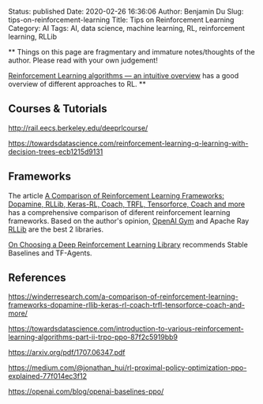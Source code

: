 Status: published
Date: 2020-02-26 16:36:06
Author: Benjamin Du
Slug: tips-on-reinforcement-learning
Title: Tips on Reinforcement Learning
Category: AI
Tags: AI, data science, machine learning, RL, reinforcement learning, RLLib

**
Things on this page are fragmentary and immature notes/thoughts of the author.
Please read with your own judgement!


[Reinforcement Learning algorithms — an intuitive overview](https://medium.com/@SmartLabAI/reinforcement-learning-algorithms-an-intuitive-overview-904e2dff5bbc)
has a good overview of different approaches to RL.
**
## Courses & Tutorials

http://rail.eecs.berkeley.edu/deeprlcourse/

https://towardsdatascience.com/reinforcement-learning-q-learning-with-decision-trees-ecb1215d9131

## Frameworks

The article 
[A Comparison of Reinforcement Learning Frameworks: Dopamine, RLLib, Keras-RL, Coach, TRFL, Tensorforce, Coach and more](https://winderresearch.com/a-comparison-of-reinforcement-learning-frameworks-dopamine-rllib-keras-rl-coach-trfl-tensorforce-coach-and-more/)
has a comprehensive comparison of diferent reinforcement learning frameworks. 
Based on the author's opinion,
[OpenAI Gym](https://github.com/openai/gym)
and 
Apache Ray 
[RLLib](https://github.com/ray-project/ray/tree/master/rllib)
are the best 2 libraries.

[On Choosing a Deep Reinforcement Learning Library](https://medium.com/data-from-the-trenches/choosing-a-deep-reinforcement-learning-library-890fb0307092)
recommends Stable Baselines and TF-Agents.

## References

https://winderresearch.com/a-comparison-of-reinforcement-learning-frameworks-dopamine-rllib-keras-rl-coach-trfl-tensorforce-coach-and-more/

https://towardsdatascience.com/introduction-to-various-reinforcement-learning-algorithms-part-ii-trpo-ppo-87f2c5919bb9

https://arxiv.org/pdf/1707.06347.pdf

https://medium.com/@jonathan_hui/rl-proximal-policy-optimization-ppo-explained-77f014ec3f12

https://openai.com/blog/openai-baselines-ppo/
